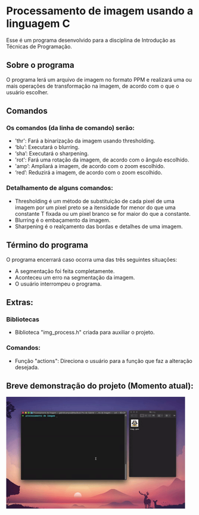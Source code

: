 # Processamento de imagem usando a linguagem C
Esse é um programa desenvolvido para a disciplina de Introdução as Técnicas de Programação.

## Sobre o programa
O programa lerá um arquivo de imagem no formato PPM e realizará uma ou mais operações de transformação na imagem, de acordo com o que o usuário escolher.

## Comandos
### Os comandos (da linha de comando) serão:
- 'thr': Fará a binarização da imagem usando thresholding.
- ‘blu’: Executará o blurring.
- ‘sha’: Executará o sharpening.
- 'rot': Fará uma rotação da imagem, de acordo com o ângulo escolhido.
- 'amp’: Ampliará a imagem, de acordo com o zoom escolhido.
- ‘red’: Reduzirá a imagem, de acordo com o zoom escolhido.


### Detalhamento de alguns comandos:
- Thresholding é um método de substituição de cada pixel de uma imagem por um pixel preto se a itensidade for menor do que uma constante T fixada ou um pixel branco se for maior do que a constante.
- Blurring é o embaçamento da imagem.
- Sharpening é o realçamento das bordas e detalhes de uma imagem.


## Término do programa
O programa encerrará caso ocorra uma das três seguintes situações:
- A segmentação foi feita completamente.
- Aconteceu um erro na segmentação da imagem.
- O usuário interrompeu o programa.

## Extras:

### Bibliotecas
- Biblioteca "img_process.h" criada para auxiliar o projeto.

### Comandos:
- Função "actions": Direciona o usuário para a função que faz a alteração desejada.

## Breve demonstração do projeto (Momento atual): 

![](program_demo.gif)
